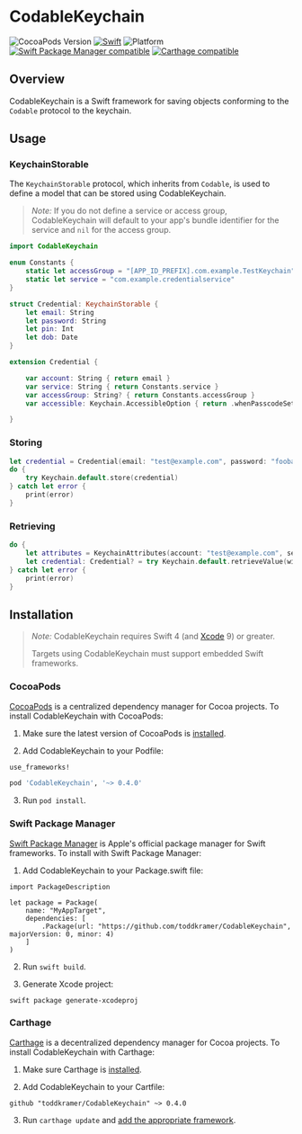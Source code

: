 # CodableKeychain

![CocoaPods Version](https://cocoapod-badges.herokuapp.com/v/CodableKeychain/badge.png) [![Swift](https://img.shields.io/badge/swift-4-orange.svg?style=flat)](https://developer.apple.com/swift/) ![Platform](https://cocoapod-badges.herokuapp.com/p/CodableKeychain/badge.png) [![Swift Package Manager compatible](https://img.shields.io/badge/SPM-compatible-4BC51D.svg?style=flat)](https://github.com/apple/swift-package-manager) [![Carthage compatible](https://img.shields.io/badge/Carthage-compatible-4BC51D.svg?style=flat)](https://github.com/Carthage/Carthage)

## Overview

CodableKeychain is a Swift framework for saving objects conforming to the `Codable` protocol to the keychain.

## Usage

### KeychainStorable

The `KeychainStorable` protocol, which inherits from `Codable`, is used to define a model that can be stored using CodableKeychain.

> _Note:_ If you do not define a service or access group, CodableKeychain will default to your app's bundle identifier for the service and `nil` for the access group.

```swift
import CodableKeychain

enum Constants {
    static let accessGroup = "[APP_ID_PREFIX].com.example.TestKeychain"
    static let service = "com.example.credentialservice"
}

struct Credential: KeychainStorable {
    let email: String
    let password: String
    let pin: Int
    let dob: Date
}

extension Credential {

    var account: String { return email }
    var service: String { return Constants.service }
    var accessGroup: String? { return Constants.accessGroup }
    var accessible: Keychain.AccessibleOption { return .whenPasscodeSetThisDeviceOnly }

}
```

### Storing

```swift
let credential = Credential(email: "test@example.com", password: "foobar", pin: 1234, dob: Date(timeIntervalSince1970: 100000))
do {
    try Keychain.default.store(credential)
} catch let error {
    print(error)
}
```

### Retrieving

```swift
do {
    let attributes = KeychainAttributes(account: "test@example.com", service: Constants.service, accessGroup: Constants.accessGroup)
    let credential: Credential? = try Keychain.default.retrieveValue(with: attributes)
} catch let error {
    print(error)
}
```


## Installation

> _Note:_ CodableKeychain requires Swift 4 (and [Xcode][] 9) or greater.
>
> Targets using CodableKeychain must support embedded Swift frameworks.

[Xcode]: https://developer.apple.com/xcode/downloads/


### CocoaPods

[CocoaPods][] is a centralized dependency manager for Cocoa projects. To install
CodableKeychain with CocoaPods:

1. Make sure the latest version of CocoaPods is [installed](https://guides.cocoapods.org/using/getting-started.html#getting-started).


2. Add CodableKeychain to your Podfile:

``` ruby
use_frameworks!

pod 'CodableKeychain', '~> 0.4.0'
```

3. Run `pod install`.

[CocoaPods]: https://cocoapods.org


### Swift Package Manager

[Swift Package Manager](https://github.com/apple/swift-package-manager) is Apple's
official package manager for Swift frameworks. To install with Swift Package
Manager:

1. Add CodableKeychain to your Package.swift file:

```
import PackageDescription

let package = Package(
    name: "MyAppTarget",
    dependencies: [
        .Package(url: "https://github.com/toddkramer/CodableKeychain", majorVersion: 0, minor: 4)
    ]
)
```

2. Run `swift build`.

3. Generate Xcode project:

```
swift package generate-xcodeproj
```


### Carthage

[Carthage][] is a decentralized dependency manager for Cocoa projects. To
install CodableKeychain with Carthage:

1. Make sure Carthage is [installed][Carthage Installation].

2. Add CodableKeychain to your Cartfile:

```
github "toddkramer/CodableKeychain" ~> 0.4.0
```

3. Run `carthage update` and [add the appropriate framework][Carthage Usage].


[Carthage]: https://github.com/Carthage/Carthage
[Carthage Installation]: https://github.com/Carthage/Carthage#installing-carthage
[Carthage Usage]: https://github.com/Carthage/Carthage#adding-frameworks-to-an-application

